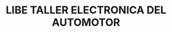 ---
title: "LIBE TALLER ELECTRONICA DEL AUTOMOTOR"
url: /san-salvador-de-jujuy/libe-taller-electronica-del-automotor/
shop: Autowerkstatt
---